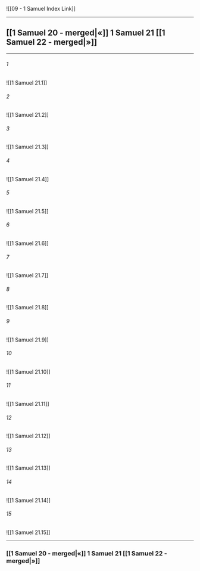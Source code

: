 ![[09 - 1 Samuel Index Link]]

---
##  [[1 Samuel 20 - merged|«]] 1 Samuel 21 [[1 Samuel 22 - merged|»]]

---

###### 1
![[1 Samuel 21.1]] 

###### 2
![[1 Samuel 21.2]] 

###### 3
![[1 Samuel 21.3]] 

###### 4
![[1 Samuel 21.4]]

###### 5 
![[1 Samuel 21.5]] 

###### 6
![[1 Samuel 21.6]] 

###### 7
![[1 Samuel 21.7]] 

###### 8
![[1 Samuel 21.8]] 

###### 9
![[1 Samuel 21.9]] 

###### 10
![[1 Samuel 21.10]] 

###### 11
![[1 Samuel 21.11]] 

###### 12
![[1 Samuel 21.12]]

###### 13
![[1 Samuel 21.13]] 

###### 14
![[1 Samuel 21.14]] 

###### 15
![[1 Samuel 21.15]]


---
###  [[1 Samuel 20 - merged|«]] 1 Samuel 21 [[1 Samuel 22 - merged|»]]